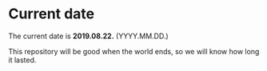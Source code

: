 # Current date

The current date is **2019.08.22.** (YYYY.MM.DD.)

This repository will be good when the world ends, so we will know how long it lasted.